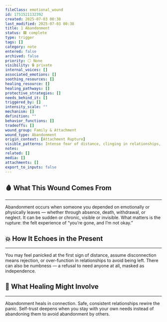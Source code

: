 ```yaml
---
fileClass: emotional_wound
id: 1751521132392
created: 2025-07-03 00:38
last_modified: 2025-07-03 00:38
title: 1 Abandonment
status: 🟩 complete
type: trigger
tags: []
category: note
entered: false
archived: false
priority: ⚪ None
visibility: 🔒 private
internal_voices: []
associated_emotions: []
soothing_resources: []
healing_resource: []
healing_pathways: []
protective_strategies: []
needs_behind_it: []
triggered_by: []
intensity_scale: ""
mechanism: []
definition: ""
behavior_functions: []
tradeoffs: []
wound_group: Family & Attachment
wound_type: Abandonment
origin_context: [Attachment Rupture]
visible_patterns: Intense fear of distance, clinging in relationships, hypersensitivity to disconnection, protest behaviors, or withdrawal before being left
notes: 
related: []
media: []
attachments: []
export_to_inputs: false
---
```


## 🩸 What This Wound Comes From
---
Abandonment occurs when someone you depended on emotionally or physically leaves — whether through absence, death, withdrawal, or neglect. It can be sudden or chronic, visible or invisible. What matters is the rupture: the felt experience of “you’re gone, and I’m not okay.”

## 💥 How It Echoes in the Present
---
You may feel panicked at the first sign of distance, assume disconnection means rejection, or over-function in relationships to avoid being left. There can also be numbness — a refusal to need anyone at all, masked as independence.

## 🧪 What Healing Might Involve
---
Abandonment heals in connection. Safe, consistent relationships rewire the panic. Self-trust deepens when you stay with your own needs instead of abandoning them to avoid abandonment by others.
